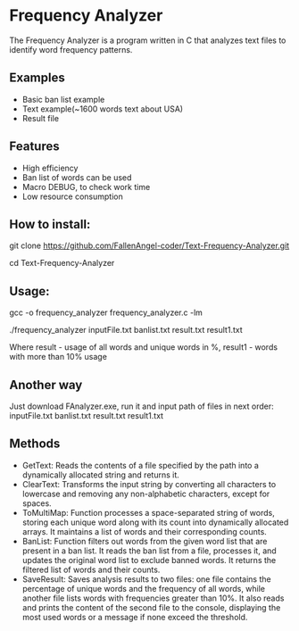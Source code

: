 # Frequency Analyzer

The Frequency Analyzer is a program written in C that analyzes text files to identify word frequency patterns. 

## Examples
- Basic ban list example
- Text example(~1600 words text about USA)
- Result file

## Features
- High efficiency 
- Ban list of words can be used
- Macro DEBUG, to check work time
- Low resource consumption

## How to install:

   git clone https://github.com/FallenAngel-coder/Text-Frequency-Analyzer.git
   
   cd Text-Frequency-Analyzer
## Usage:
   gcc -o frequency_analyzer frequency_analyzer.c -lm
   
   ./frequency_analyzer inputFile.txt banlist.txt result.txt result1.txt
   
   Where result - usage of all words and unique words in %, result1 - words with more than 10% usage
## Another way
   Just download FAnalyzer.exe, run it and input path of files in next order: inputFile.txt banlist.txt result.txt result1.txt
   
## Methods

- GetText: Reads the contents of a file specified by the path into a dynamically allocated string and returns it.
- ClearText: Transforms the input string by converting all characters to lowercase and removing any non-alphabetic characters, except for spaces.
- ToMultiMap: Function processes a space-separated string of words, storing each unique word along with its count into dynamically allocated arrays. It maintains a list of words and their corresponding counts.
- BanList: Function filters out words from the given word list that are present in a ban list. It reads the ban list from a file, processes it, and updates the original word list to exclude banned words. It returns the filtered list of words and their counts.
- SaveResult: Saves analysis results to two files: one file contains the percentage of unique words and the frequency of all words, while another file lists words with frequencies greater than 10%. It also reads and prints the content of the second file to the console, displaying the most used words or a message if none exceed the threshold.

